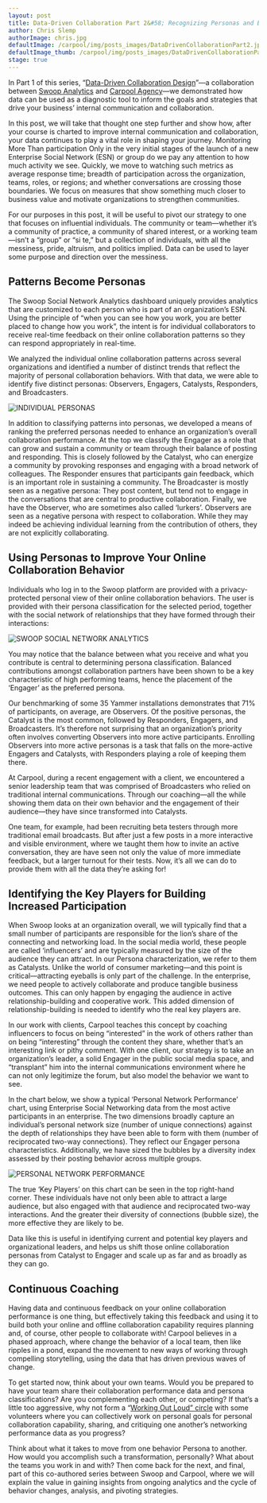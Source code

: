 ```yaml
---
layout: post
title: Data-Driven Collaboration Part 2&#58; Recognizing Personas and Behaviors to Improve Engagement
author: Chris Slemp
authorImage: chris.jpg
defaultImage: /carpool/img/posts_images/DataDrivenCollaborationPart2.jpg
defaultImage_thumb: /carpool/img/posts_images/DataDrivenCollaborationPart2.jpg
stage: true
---
```


In Part 1 of this series, “[Data-Driven Collaboration Design](http://carpoolagency.com/articles/Data-Driven-Collaboration-Part-1-How-Rich-Data-Can-Improve-Your-Communication.html)”—a collaboration between [Swoop Analytics](http://swoopanalytics.com/) and [Carpool Agency](http://carpoolagency.com)—we demonstrated how data can be used as a diagnostic tool to inform the goals and strategies that drive your business’ internal communication and collaboration. 

<!--more-->

In this post, we will take that thought one step further and show how, after your course is charted to improve internal communication and collaboration, your data continues to play a vital role in shaping your journey.
Monitoring More Than participation
Only in the very initial stages of the launch of a new Enterprise Social Network (ESN) or group do we pay any attention to how much activity we see. Quickly, we move to watching such metrics as average response time; breadth of participation across the organization, teams, roles, or regions; and whether conversations are crossing those boundaries. We focus on measures that show something much closer to business value and motivate organizations to strengthen communities. 

For our purposes in this post, it will be useful to pivot our strategy to one that focuses on influential individuals. The community or team—whether it’s a community of practice, a community of shared interest, or a working team—isn’t a “group” or “si
te,” but a collection of individuals, with all the messiness, pride, altruism, and politics implied. Data can be used to layer some purpose and direction over the messiness. 

Patterns Become Personas
------------------------

The Swoop Social Network Analytics dashboard uniquely provides analytics that are customized to each person who is part of an organization’s ESN. Using the principle of “when you can see how you work, you are better placed to change how you work”, the intent is for individual collaborators to receive real-time feedback on their online collaboration patterns so they can respond appropriately in real-time. 

We analyzed the individual online collaboration patterns across several organizations and identified a number of distinct trends that reflect the majority of personal collaboration behaviors. With that data, we were able to identify five distinct personas: Observers, Engagers, Catalysts, Responders, and Broadcasters.

![INDIVIDUAL PERSONAS](/carpool/img/posts_images/DataDrivenCollaborationPart2Personas.png)
 
In addition to classifying patterns into personas, we developed a means of ranking the preferred personas needed to enhance an organization’s overall collaboration performance. At the top we classify the Engager as a role that can grow and sustain a community or team through their balance of posting and responding. This is closely followed by the Catalyst, who can energize a community by provoking responses and engaging with a broad network of colleagues. The Responder ensures that participants gain feedback, which is an important role in sustaining a community. The Broadcaster is mostly seen as a negative persona: They post content, but tend not to engage in the conversations that are central to productive collaboration. Finally, we have the Observer, who are sometimes also called ‘lurkers’. Observers are seen as a negative persona with respect to collaboration. While they may indeed be achieving individual learning from the contribution of others, they are not explicitly collaborating.
 
Using Personas to Improve Your Online Collaboration Behavior
------------------------------------------------------------

Individuals who log in to the Swoop platform are provided with a privacy-protected personal view of their online collaboration behaviors. The user is provided with their persona classification for the selected period, together with the social network of relationships that they have formed through their interactions:

![SWOOP SOCIAL NETWORK ANALYTICS](/carpool/img/posts_images/DataDrivenCollaborationPart2SwoopChart.png)

You may notice that the balance between what you receive and what you contribute is central to determining persona classification. Balanced contributions amongst collaboration partners have been shown to be a key characteristic of high performing teams, hence the placement of the ‘Engager’ as the preferred persona.
 
Our benchmarking of some 35 Yammer installations demonstrates that 71% of participants, on average, are Observers. Of the positive personas, the Catalyst is the most common, followed by Responders, Engagers, and Broadcasters. It’s therefore not surprising that an organization’s priority often involves converting Observers into more active participants. Enrolling Observers into more active personas is a task that falls on the more-active Engagers and Catalysts, with Responders playing a role of keeping them there.

At Carpool, during a recent engagement with a client, we encountered a senior leadership team that was comprised of Broadcasters who relied on traditional internal communications. Through our coaching—all the while showing them data on their own behavior and the engagement of their audience—they have since transformed into Catalysts.

One team, for example, had been recruiting beta testers through more traditional email broadcasts. But after just a few posts in a more interactive and visible environment, where we taught them how to invite an active conversation, they are have seen not only the value of more immediate feedback, but a larger turnout for their tests. Now, it’s all we can do to provide them with all the data they’re asking for!
 
Identifying the Key Players for Building Increased Participation
----------------------------------------------------------------

When Swoop looks at an organization overall, we will typically find that a small number of participants are responsible for the lion’s share of the connecting and networking load. In the social media world, these people are called ‘influencers’ and are typically measured by the size of the audience they can attract. In our Persona characterization, we refer to them as Catalysts. Unlike the world of consumer marketing—and this point is critical—attracting eyeballs is only part of the challenge. In the enterprise, we need people to actively collaborate and produce tangible business outcomes. This can only happen by engaging the audience in active relationship-building and cooperative work. This added dimension of relationship-building is needed to identify who the real key players are.

In our work with clients, Carpool teaches this concept by coaching influencers to focus on being “interested” in the work of others rather than on being “interesting” through the content they share, whether that’s an interesting link or pithy comment. With one client, our strategy is to take an organization’s leader, a solid Engager in the public social media space, and “transplant” him into the internal communications environment where he can not only legitimize the forum, but also model the behavior we want to see.
 
In the chart below, we show a typical ‘Personal Network Performance’ chart, using Enterprise Social Networking data from the most active participants in an enterprise. The two dimensions broadly capture an individual’s personal network size (number of unique connections) against the depth of relationships they have been able to form with them (number of reciprocated two-way connections). They reflect our Engager persona characteristics. Additionally, we have sized the bubbles by a diversity index assessed by their posting behavior across multiple groups.
 
![PERSONAL NETWORK PERFORMANCE](/carpool/img/posts_images/DataDrivenCollaborationPart2PersonalNetworkPeformance.png)

The true ‘Key Players’ on this chart can be seen in the top right-hand corner. These individuals have not only been able to attract a large audience, but also engaged with that audience and reciprocated two-way interactions. And the greater their diversity of connections (bubble size), the more effective they are likely to be.
 
Data like this is useful in identifying current and potential key players and organizational leaders, and helps us shift those online collaboration personas from Catalyst to Engager and scale up as far and as broadly as they can go.

Continuous Coaching
-------------------

Having data and continuous feedback on your online collaboration performance is one thing, but effectively taking this feedback and using it to build both your online and offline collaboration capability requires planning and, of course, other people to collaborate with! Carpool believes in a phased approach, where change the behavior of a local team, then like ripples in a pond, expand the movement to new ways of working through compelling storytelling, using the data that has driven previous waves of change. 

To get started now, think about your own teams. Would you be prepared to have your team share their collaboration performance data and persona classifications? Are you complementing each other, or competing? If that’s a little too aggressive, why not form a “[Working Out Loud” circle](http://workingoutloud.com/) with some volunteers where you can collectively work on personal goals for personal collaboration capability, sharing, and critiquing one another’s networking performance data as you progress?

Think about what it takes to move from one behavior Persona to another. How would you accomplish such a transformation, personally? What about the teams you work in and with? Then come back for the next, and final, part of this co-authored series between Swoop and Carpool, where we will explain the value in gaining insights from ongoing analytics and the cycle of behavior changes, analysis, and pivoting strategies.

